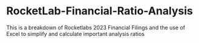 # RocketLab-Financial-Ratio-Analysis
This is a breakdown of Rocketlabs 2023 Financial Filings and the use of Excel to simplify and calculate important analysis ratios
